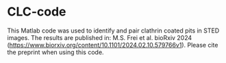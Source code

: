 # CLC-code
This Matlab code was used to identify and pair clathrin coated pits in STED images. The results are published in: M.S. Frei et al. bioRxiv 2024 (https://www.biorxiv.org/content/10.1101/2024.02.10.579766v1). Please cite the preprint when using this code. 
